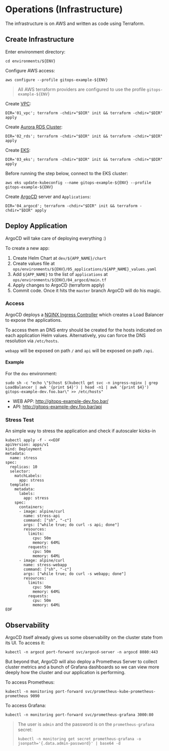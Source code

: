 # Operations (Infrastructure)

The infrastructure is on AWS and written as code using Terraform.

## Create Infrastructure

Enter environment directory:
```
cd environments/${ENV}
```

Configure AWS access:
```
aws configure --profile gitops-example-${ENV}
```
> All AWS terraform providers are configured to use the profile `gitops-example-${ENV}`

Create [VPC](https://aws.amazon.com/vpc):
```
DIR='01_vpc'; terraform -chdir="$DIR" init && terraform -chdir="$DIR" apply
```

Create [Aurora RDS Cluster](https://docs.aws.amazon.com/AmazonRDS/latest/AuroraUserGuide/Aurora.Overview.html):
```
DIR='02_rds'; terraform -chdir="$DIR" init && terraform -chdir="$DIR" apply
```

Create [EKS](https://aws.amazon.com/eks):
```
DIR='03_eks'; terraform -chdir="$DIR" init && terraform -chdir="$DIR" apply
```

Before running the step below, connect to the EKS cluster:
```
aws eks update-kubeconfig --name gitops-example-${ENV} --profile gitops-example-${ENV}
```

Create [ArgoCD](https://argo-cd.readthedocs.io/en/stable/) server and `Applications`:
```
DIR='04_argocd'; terraform -chdir="$DIR" init && terraform -chdir="$DIR" apply
```

## Deploy Application

ArgoCD will take care of deploying everything :)

To create a new app:
1. Create Helm Chart at `dev/${APP_NAME}/chart`
2. Create values file at `ops/environments/${ENV}/05_applications/${APP_NAME}_values.yaml`
3. Add `${APP_NAME}` to the list of `applications` at `ops/environments/${ENV}/04_argocd/main.tf`
4. Apply changes to ArgoCD (terraform apply)
5. Commit code. Once it hits the `master` branch ArgoCD will do his magic.

### Access

ArgoCD deploys a [NGINX Ingress Controller](https://kubernetes.github.io/ingress-nginx/)
which creates a Load Balancer to expose the applications.

To access them an DNS entry should be created for the hosts indicated on each
application Helm values. Alternatively, you can force the DNS resolution via `/etc/hosts`.

`webapp` will be exposed on path `/` and `api` will be exposed on path `/api`.

#### Example

For the `dev` environment:
```
sudo sh -c "echo \"$(host $(kubectl get svc -n ingress-nginx | grep LoadBalancer | awk '{print $4}') | head -n1 | awk '{print $4}') gitops-example-dev.foo.bar\" >> /etc/hosts"
```
- WEB APP: http://gitops-example-dev.foo.bar/
- API: http://gitops-example-dev.foo.bar/api

### Stress Test

An simple way to stress the application and check if autoscaler kicks-in

```
kubectl apply -f - <<EOF
apiVersion: apps/v1
kind: Deployment
metadata:
  name: stress
spec:
  replicas: 10
  selector:
    matchLabels:
      app: stress
  template:
    metadata:
      labels:
        app: stress
    spec:
      containers:
      - image: alpine/curl
        name: stress-api
        command: ["sh", "-c"]
        args: ["while true; do curl -s api; done"]
        resources:
          limits:
            cpu: 50m
            memory: 64Mi
          requests:
            cpu: 50m
            memory: 64Mi
      - image: alpine/curl
        name: stress-webapp
        command: ["sh", "-c"]
        args: ["while true; do curl -s webapp; done"]
        resources:
          limits:
            cpu: 50m
            memory: 64Mi
          requests:
            cpu: 50m
            memory: 64Mi
EOF
```

## Observability

ArgoCD itself already gives us some observability on the cluster state from its UI. To access it:
```
kubectl -n argocd port-forward svc/argocd-server -n argocd 8080:443
```

But beyond that, ArgoCD will also deploy a Prometheus Server to collect cluster
metrics and a bunch of Grafana dashboards so we can view more deeply how the cluster
and our application is performing.

To access Prometheus:
```
kubectl -n monitoring port-forward svc/prometheus-kube-prometheus-prometheus 9090
```

To access Grafana:
```
kubectl -n monitoring port-forward svc/prometheus-grafana 3000:80
```
> The user is `admin` and the password is on the `prometheus-grafana` secret:
> ```
> kubectl -n monitoring get secret prometheus-grafana -o jsonpath='{.data.admin-password}' | base64 -d
> ```
